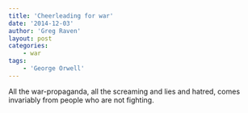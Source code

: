 ```yaml
---
title: 'Cheerleading for war'
date: '2014-12-03'
author: 'Greg Raven'
layout: post
categories:
    - war
tags:
    - 'George Orwell'
---
```


All the war-propaganda, all the screaming and lies and hatred, comes invariably from people who are not fighting.